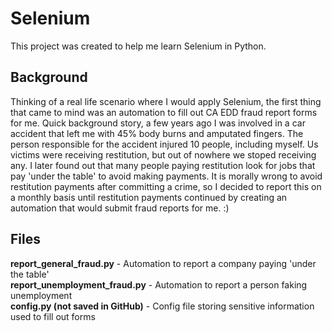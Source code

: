 # Selenium
This project was created to help me learn Selenium in Python.

## Background
Thinking of a real life scenario where I would apply Selenium, the first thing that came to mind was an automation to fill out CA EDD fraud report forms for me. Quick background story, a few years ago I was involved in a car accident that left me with 45% body burns and amputated fingers. The person responsible for the accident injured 10 people, including myself. Us victims were receiving restitution, but out of nowhere we stoped receiving any. I later found out that many people paying restitution look for jobs that pay 'under the table' to avoid making payments. It is morally wrong to avoid restitution payments after committing a crime, so I decided to report this on a monthly basis until restitution payments continued by creating an automation that would submit fraud reports for me. :)

## Files
**report_general_fraud.py** - Automation to report a company paying 'under the table' <br />
**report_unemployment_fraud.py** - Automation to report a person faking unemployment <br />
**config.py (not saved in GitHub)** - Config file storing sensitive information used to fill out forms
